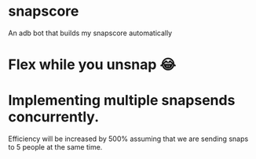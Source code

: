 # snapscore
An adb bot that builds my snapscore automatically
# Flex while you unsnap 😂

# Implementing multiple snapsends concurrently.
Efficiency will be increased by 500% assuming that we are sending snaps to 5 people at the same time.

